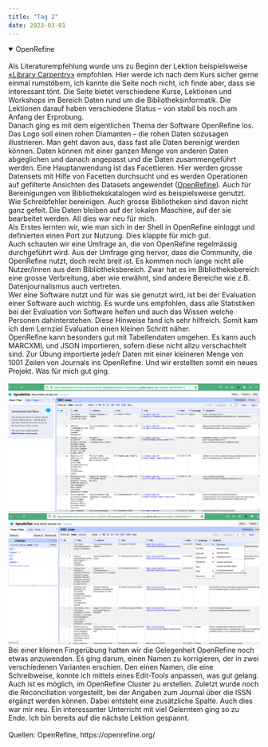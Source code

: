 ```yaml
---
title: "Tag 2"
date: 2023-03-01
---
```

<details open>
<summary>OpenRefine</summary>
<br>
Als Literaturempfehlung wurde uns zu Beginn der Lektion beispielsweise <a href="https://librarycarpentry.org/lessons/">«Library Carpentry»</a> empfohlen. Hier werde ich nach dem Kurs sicher gerne einmal rumstöbern, ich kannte die Seite noch nicht, ich finde aber, dass sie interessant tönt. Die Seite bietet verschiedene Kurse, Lektionen und Workshops im Bereich Daten rund um die Bibliotheksinformatik. Die Lektionen darauf haben verschiedene Status – von stabil bis noch am Anfang der Erprobung.<br>
Danach ging es mit dem eigentlichen Thema der Software OpenRefine los. Das Logo soll einen rohen Diamanten – die rohen Daten sozusagen illustrieren. Man geht davon aus, dass fast alle Daten bereinigt werden können. Daten können mit einer ganzen Menge von anderen Daten abgeglichen und danach angepasst und die Daten zusammengeführt werden. Eine Hauptanwendung ist das Facettieren. Hier werden grosse Datensets mit Hilfe von Facetten durchsucht und es werden Operationen auf gefilterte Ansichten des Datasets angewendet (<a href="https://openrefine.org/">OpenRefine</a>). Auch für Bereinigungen von Bibliothekskatalogen wird es beispielsweise genutzt. Wie Schreibfehler bereinigen. Auch grosse Bibliotheken sind davon nicht ganz gefeit. Die Daten bleiben auf der lokalen Maschine, auf der sie bearbeitet werden. All dies war neu für mich.<br>
Als Erstes lernten wir, wie man sich in der Shell in OpenRefine einloggt und definierten einen Port zur Nutzung. Dies klappte für mich gut.<br>
Auch schauten wir eine Umfrage an, die von OpenRefine regelmässig durchgeführt wird. Aus der Umfrage ging hervor, dass die Community, die OpenRefine nutzt, doch recht breit ist. Es kommen noch lange nicht alle Nutzer/innen aus dem Bibliotheksbereich. Zwar hat es im Bibliotheksbereich eine grosse Verbreitung, aber wie erwähnt, sind andere Bereiche wie z.B. Datenjournalismus auch vertreten.<br>
Wer eine Software nutzt und für was sie genutzt wird, ist bei der Evaluation einer Software auch wichtig. Es wurde uns empfohlen, dass alle Statistiken bei der Evaluation von Software helfen und auch das Wissen welche Personen dahinterstehen. Diese Hinweise fand ich sehr hilfreich. Somit kam ich dem Lernziel Evaluation einen kleinen Schritt näher. <br>
OpenRefine kann besonders gut mit Tabellendaten umgehen. Es kann auch MARCXML und JSON importieren, sofern diese nicht allzu verschachtelt sind. 
Zur Übung importierte jede/r Daten mit einer kleineren Menge von 1001 Zeilen von Journals ins OpenRefine. Und wir erstellten somit ein neues Projekt. Was für mich gut ging.<br>
 <br>
<img src="https://github.com/brandensarah/Lerntagebuch/blob/master/_posts/bild_le2_1.png">
  <br>
<img src="https://github.com/brandensarah/Lerntagebuch/blob/master/_posts/bild_le2_2.jpg">
     <br>
Bei einer kleinen Fingerübung hatten wir die Gelegenheit OpenRefine noch etwas anzuwenden. Es ging darum, einen Namen zu korrigieren, der in zwei verschiedenen Varianten erschien. Den einen Namen, die eine Schreibweise, konnte ich mittels eines Edit-Tools anpassen, was gut gelang.
Auch ist es möglich, im OpenRefine Cluster zu erstellen.
Zuletzt wurde noch die Reconciliation vorgestellt, bei der Angaben zum Journal über die ISSN ergänzt werden können. Dabei entsteht eine zusätzliche Spalte. Auch dies war mir neu. 
Ein interessanter Unterricht mit viel Gelerntem ging so zu Ende. Ich bin bereits auf die nächste Lektion gespannt.
 <br>
   <br>
Quellen: 
OpenRefine, https://openrefine.org/  
